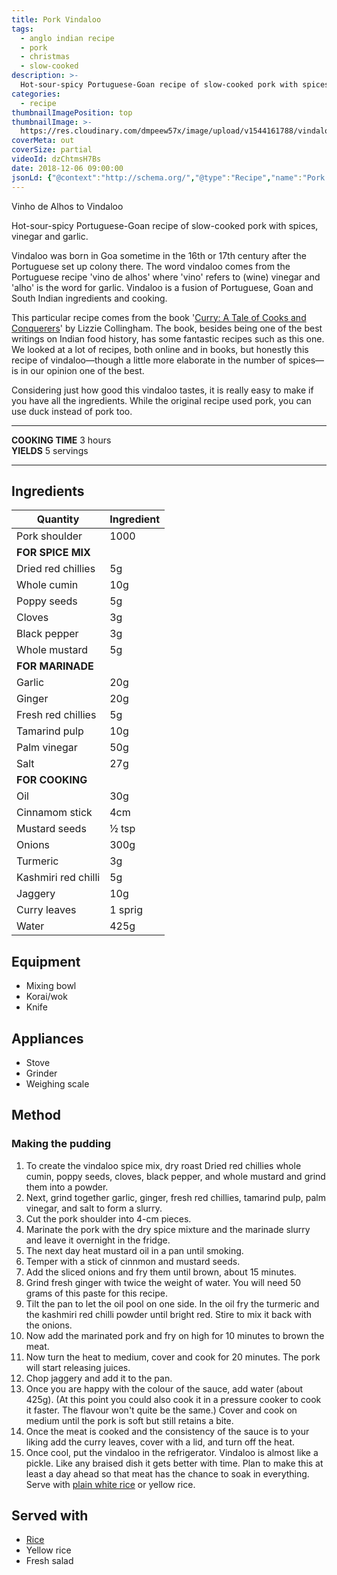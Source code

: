 ```yaml
---
title: Pork Vindaloo
tags:
  - anglo indian recipe
  - pork
  - christmas
  - slow-cooked
description: >-
  Hot-sour-spicy Portuguese-Goan recipe of slow-cooked pork with spices, vinegar and garlic
categories:
  - recipe
thumbnailImagePosition: top
thumbnailImage: >-
  https://res.cloudinary.com/dmpeew57x/image/upload/v1544161788/vindaloo_rqcevg.jpg
coverMeta: out
coverSize: partial
videoId: dzChtmsH7Bs
date: 2018-12-06 09:00:00
jsonLd: {"@context":"http://schema.org/","@type":"Recipe","name":"Pork vindaloo","author":"Bong Eats","image":"https://res.cloudinary.com/dmpeew57x/image/upload/v1544161788/vindaloo_rqcevg.jpg","description":"Hot-sour-spicy Portuguese-Goan recipe of slow-cooked pork with spices, vinegar and garlic","prepTime":"PT30M","totalTime":"PT90M","recipeYield":"6 servings",  "recipeIngredient":["Pork shoulder 1000", "Dried red chillies 5g", "Whole cumin 10g", "Poppy seeds 5g", "Cloves 3g", "Black pepper 3g", "Whole mustard 5g", "Garlic 20g", "Ginger 20g", "Fresh red chillies 5g", "Tamarind pulp 10g", "Palm vinegar 50g", "Salt 27g", "Oil 30g", "Cinnamom stick 4cm", "Mustard seeds ½ tsp", "Onions 300g", "Turmeric 3g", "Kashmiri red chilli 5g", "Jaggery 10g", "Curry leaves 1 sprig", "Water 425g"],"recipeInstructions":["1. To create the vindaloo spice mix, dry roast Dried red chillies whole cumin, poppy seeds, cloves, black pepper, and whole mustard and grind them into a powder.", "2. Next, grind together garlic, ginger, fresh red chillies, tamarind pulp, palm vinegar, and salt to form a slurry.", "3. Cut the pork shoulder into 4-cm pieces.", "4. Marinate the pork with the dry spice mixture and the marinade slurry and leave it overnight in the fridge.", "5. The next day heat mustard oil in a pan until smoking.", "6. Temper with a stick of cinnmon and mustard seeds.", "7. Add the sliced onions and fry them until brown, about 15 minutes.", "8. Grind fresh ginger with twice the weight of water. You will need 50 grams of this paste for this recipe.", "9. Tilt the pan to let the oil pool on one side. In the oil fry the turmeric and the kashmiri red chilli powder until bright red. Stire to mix it back with the onions.", "10. Now add the marinated pork and fry on high for 10 minutes to brown the meat.", "11. Now turn the heat to medium, cover and cook for 20 minutes. The pork will start releasing juices.", "12. Chop jaggery and add it to the pan.", "13. Once you are happy with the colour of the sauce, add water (about 425g). (At this point you could also cook it in a pressure cooker to cook it faster. The flavour won’t quite be the same.) Cover and cook on medium until the pork is soft but still retains a bite.", "14. Once the meat is cooked and the consistency of the sauce is to your liking add the curry leaves, cover with a lid, and turn off the heat.", "15. Once cool, put the vindaloo in the refrigerator. Vindaloo is almost like a pickle. Like any braised dish it gets better with time. Plan to make this at least a day ahead so that meat has the chance to soak in everything. Serve with plain white rice or yellow rice."]}
---
```







<p class="post-byline">Vinho de Alhos to Vindaloo</p>

<p class="post-intro">Hot-sour-spicy Portuguese-Goan recipe of slow-cooked pork with spices, vinegar and garlic.</p>

<!-- more -->

<span class="dropcap">V</span>indaloo was born in Goa sometime in the 16th or 17th century after the Portuguese set up colony there. The word vindaloo comes from the Portuguese recipe 'vino de alhos' where 'vino' refers to (wine) vinegar and 'alho' is the word for garlic. Vindaloo is a fusion of Portuguese, Goan and South Indian ingredients and cooking. 

This particular recipe comes from the book '[Curry: A Tale of Cooks and Conquerers](https://www.amazon.in/dp/0099437864?tag=bongeats0c-21)' by Lizzie Collingham. The book, besides being one of the best writings on Indian food history, has some fantastic recipes such as this one. We looked at a lot of recipes, both online and in books, but honestly this recipe of vindaloo—though a little more elaborate in the number of spices—is in our opinion one of the best.

Considering just how good this vindaloo tastes, it is really easy to make if you have all the ingredients. While the original recipe used pork, you can use duck instead of pork too.

***

**COOKING TIME** 3 hours   
**YIELDS** 5 servings

***

## Ingredients
|                Quantity | Ingredient                     | 
|-------------------------|--------------------------------|
|       Pork shoulder | 1000  |
|         **FOR SPICE MIX**   |
|  Dried red chillies | 5g    |
|         Whole cumin | 10g   |
|         Poppy seeds | 5g    |
|              Cloves | 3g    |
|        Black pepper | 3g    |
|       Whole mustard | 5g    |
|         **FOR MARINADE**    |
|              Garlic | 20g   |
|              Ginger | 20g   |
|  Fresh red chillies | 5g   |
|       Tamarind pulp | 10g   |
|        Palm vinegar | 50g   |
|                Salt | 27g   |
|         **FOR COOKING**     |     
|                 Oil | 30g   |
|      Cinnamom stick | 4cm   |
|       Mustard seeds | ½ tsp |
|              Onions | 300g  |
|            Turmeric | 3g    |
| Kashmiri red chilli | 5g    |
|             Jaggery | 10g   |
|        Curry leaves | 1 sprig |
|               Water | 425g  |

## Equipment
- Mixing bowl
- Korai/wok
- Knife

## Appliances
- Stove
- Grinder
- Weighing scale

## Method

### Making the pudding
1. To create the vindaloo spice mix, dry roast Dried red chillies whole cumin, poppy seeds, cloves, black pepper, and whole mustard and grind them into a powder.
2. Next, grind together garlic, ginger, fresh red chillies, tamarind pulp, palm vinegar, and salt to form a slurry.
3. Cut the pork shoulder into 4-cm pieces.
4. Marinate the pork with the dry spice mixture and the marinade slurry and leave it overnight in the fridge.
5. The next day heat mustard oil in a pan until smoking.
6. Temper with a stick of cinnmon and mustard seeds.
7. Add the sliced onions and fry them until brown, about 15 minutes.
8. Grind fresh ginger with twice the weight of water. You will need 50 grams of this paste for this recipe.
9. Tilt the pan to let the oil pool on one side. In the oil fry the turmeric and the kashmiri red chilli powder until bright red. Stire to mix it back with the onions.
10. Now add the marinated pork and fry on high for 10 minutes to brown the meat.
11. Now turn the heat to medium, cover and cook for 20 minutes. The pork will start releasing juices.
12. Chop jaggery and add it to the pan.
13. Once you are happy with the colour of the sauce, add water (about 425g). (At this point you could also cook it in a pressure cooker to cook it faster. The flavour won't quite be the same.) Cover and cook on medium until the pork is soft but still retains a bite.
14. Once the meat is cooked and the consistency of the sauce is to your liking add the curry leaves, cover with a lid, and turn off the heat.
15. Once cool, put the vindaloo in the refrigerator. Vindaloo is almost like a pickle. Like any braised dish it gets better with time. Plan to make this at least a day ahead so that meat has the chance to soak in everything. Serve with [plain white rice](/) or yellow rice.

## Served with
- [Rice](/how-to/cook-the-perfect-rice/)
- Yellow rice
- Fresh salad
